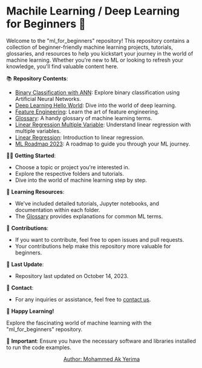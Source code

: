 # Machile Learning / Deep Learning for Beginners 🚀

Welcome to the "ml_for_beginners" repository! This repository contains a collection of beginner-friendly machine learning projects, tutorials, glossaries, and resources to help you kickstart your journey in the world of machine learning. Whether you're new to ML or looking to refresh your knowledge, you'll find valuable content here.

📚 **Repository Contents**:

- [Binary Classification with ANN](Binary%20Classification%20with%20ANN/): Explore binary classification using Artificial Neural Networks.
- [Deep Learning Hello World](Deep%20Learning%20Hello%20World/): Dive into the world of deep learning.
- [Feature Engineering](Feature%20Engineering/): Learn the art of feature engineering.
- [Glossary](Glossary/): A handy glossary of machine learning terms.
- [Linear Regression Multiple Variable](Linear%20Regression%20Multiple%20Variable/): Understand linear regression with multiple variables.
- [Linear Regression](Linear%20Regression/): Introduction to linear regression.
- [ML Roadmap 2023](ML%20Roadmap%202023/): A roadmap to guide you through your ML journey.

👩‍💻 **Getting Started**:

- Choose a topic or project you're interested in.
- Explore the respective folders and tutorials.
- Dive into the world of machine learning step by step.

📖 **Learning Resources**:

- We've included detailed tutorials, Jupyter notebooks, and documentation within each folder.
- The [Glossary](Glossary/) provides explanations for common ML terms.

🌟 **Contributions**:

- If you want to contribute, feel free to open issues and pull requests.
- Your contributions help make this repository more valuable for beginners.

📆 **Last Update**:

- Repository last updated on October 14, 2023.

📧 **Contact**:

- For any inquiries or assistance, feel free to [contact us](mailto:mcakyerima@gmail.com).

🚀 **Happy Learning!**

Explore the fascinating world of machine learning with the "ml_for_beginners" repository.

📌 **Important**: Ensure you have the necessary software and libraries installed to run the code examples.

<div align="center">
  <p>
    <a href="https://github.com/mcakyerima">
      Author: Mohammed Ak Yerima
    </a>
  </p>
</div>
